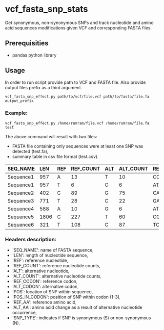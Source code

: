 # vcf_fasta_snp_stats
Get synonymous, non-synonymous SNPs and track nucleotide and amino acid sequences modifications given VCF and corresponding FASTA files.

## Prerequisities
- pandas python library

## Usage
In order to run script provide path to VCF and FASTA file. Also provide output files prefix as a third argument.
```
vcf_fasta_snp_effect.py path/to/vcf/file.vcf path/to/fasta/file.fa output_prefix
```

### Example:
```
vcf_fasta_snp_effect.py /home/rumram/file.vcf /home/rumram/file.fa test
```

The above command will result with two files:
- FASTA file containing only sequences were at least one SNP was detected (test.fa),
- summary table in csv file format (test.csv).


| SEQ_NAME | LEN |	REF |	REF_COUNT |	ALT |	ALT_COUNT |	REF_CODON |	ALT_CODON |	POS |	POS_IN_CODON |	REF_AA |	ALT_AA |	SNP_TYPE |
| :--- | :--- | :--- | :--- | :--- | :--- | :--- | :--- | :--- | :--- | :--- | :--- | :--- |
| Sequence1 |	957 |	A |	13 |	T |	10 |	CCA |	CCT |	276 |	3 |	P |	P |	S |
| Sequence1	| 957 |	T |	6 |	C |	6 |	ATA |	ACA |	311 |	2 |	I |	T |	N |
| Sequence2 |	402 |	C |	89 |	G |	75 |	CAA |	GAA |	331 |	1 |	Q |	E |	N |
| Sequence3 |	771 |	T |	28 |	C |	22 |	GAT |	GAC |	747 |	3 |	D |	D |	S |
| Sequence4 |	588 |	A |	10 |	G |	6 |	ATT |	GTT |	262 |	1 |	I |	V |	N |
| Sequence5 |	1806 |	C |	227 |	T |	60 |	CGC |	TGC |	529 |	1 |	R |	C |	N |
| Sequence6 |	321 |	T |	108 |	C |	87 |	TCT |	TCC |	75 |	3 |	S |	S |	S |


### Headers description:
- 'SEQ_NAME': name of FASTA sequence,
- 'LEN': length of nucleotide sequence,
- 'REF': reference nucleotide,
- 'REF_COUNT': reference nucleotide counts,
- 'ALT': alternative nucleotide,
- 'ALT_COUNT': alternative nucleotide counts,
- 'REF_CODON': reference codon,
- 'ALT_CODON': alternative codon,
- 'POS': location of SNP within sequence,
- 'POS_IN_CODON': position of SNP within codon (1-3),
- 'REF_AA': reference amino acid,
- 'ALT_AA': amino acid change as a result of alternative nucleotide occurrence,
- 'SNP_TYPE': indicates if SNP is synonymous (S) or non-synonymous (N).
